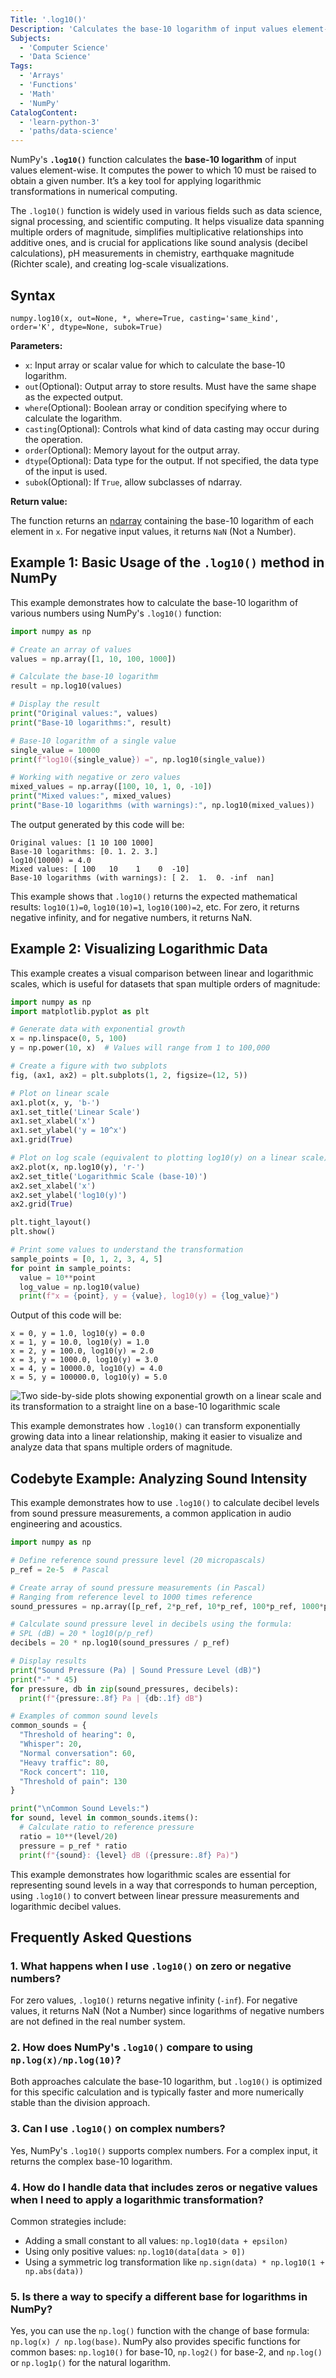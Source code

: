 ```yaml
---
Title: '.log10()'
Description: 'Calculates the base-10 logarithm of input values element-wise.'
Subjects:
  - 'Computer Science'
  - 'Data Science'
Tags:
  - 'Arrays'
  - 'Functions'
  - 'Math'
  - 'NumPy'
CatalogContent:
  - 'learn-python-3'
  - 'paths/data-science'
---
```


NumPy's **`.log10()`** function calculates the **base-10 logarithm** of input values element-wise. It computes the power to which 10 must be raised to obtain a given number. It’s a key tool for applying logarithmic transformations in numerical computing.

The `.log10()` function is widely used in various fields such as data science, signal processing, and scientific computing. It helps visualize data spanning multiple orders of magnitude, simplifies multiplicative relationships into additive ones, and is crucial for applications like sound analysis (decibel calculations), pH measurements in chemistry, earthquake magnitude (Richter scale), and creating log-scale visualizations.

## Syntax

```pseudo
numpy.log10(x, out=None, *, where=True, casting='same_kind', order='K', dtype=None, subok=True)
```

**Parameters:**

- `x`: Input array or scalar value for which to calculate the base-10 logarithm.
- `out`(Optional): Output array to store results. Must have the same shape as the expected output.
- `where`(Optional): Boolean array or condition specifying where to calculate the logarithm.
- `casting`(Optional): Controls what kind of data casting may occur during the operation.
- `order`(Optional): Memory layout for the output array.
- `dtype`(Optional): Data type for the output. If not specified, the data type of the input is used.
- `subok`(Optional): If `True`, allow subclasses of ndarray.

**Return value:**

The function returns an [ndarray](https://www.codecademy.com/resources/docs/numpy/ndarray) containing the base-10 logarithm of each element in `x`. For negative input values, it returns `NaN` (Not a Number).

## Example 1: Basic Usage of the `.log10()` method in NumPy

This example demonstrates how to calculate the base-10 logarithm of various numbers using NumPy's `.log10()` function:

```py
import numpy as np

# Create an array of values
values = np.array([1, 10, 100, 1000])

# Calculate the base-10 logarithm
result = np.log10(values)

# Display the result
print("Original values:", values)
print("Base-10 logarithms:", result)

# Base-10 logarithm of a single value
single_value = 10000
print(f"log10({single_value}) =", np.log10(single_value))

# Working with negative or zero values
mixed_values = np.array([100, 10, 1, 0, -10])
print("Mixed values:", mixed_values)
print("Base-10 logarithms (with warnings):", np.log10(mixed_values))
```

The output generated by this code will be:

```shell
Original values: [1 10 100 1000]
Base-10 logarithms: [0. 1. 2. 3.]
log10(10000) = 4.0
Mixed values: [ 100   10    1    0  -10]
Base-10 logarithms (with warnings): [ 2.  1.  0. -inf  nan]
```

This example shows that `.log10()` returns the expected mathematical results: `log10(1)=0`, `log10(10)=1`, `log10(100)=2`, etc. For zero, it returns negative infinity, and for negative numbers, it returns NaN.

## Example 2: Visualizing Logarithmic Data

This example creates a visual comparison between linear and logarithmic scales, which is useful for datasets that span multiple orders of magnitude:

```py
import numpy as np
import matplotlib.pyplot as plt

# Generate data with exponential growth
x = np.linspace(0, 5, 100)
y = np.power(10, x)  # Values will range from 1 to 100,000

# Create a figure with two subplots
fig, (ax1, ax2) = plt.subplots(1, 2, figsize=(12, 5))

# Plot on linear scale
ax1.plot(x, y, 'b-')
ax1.set_title('Linear Scale')
ax1.set_xlabel('x')
ax1.set_ylabel('y = 10^x')
ax1.grid(True)

# Plot on log scale (equivalent to plotting log10(y) on a linear scale)
ax2.plot(x, np.log10(y), 'r-')
ax2.set_title('Logarithmic Scale (base-10)')
ax2.set_xlabel('x')
ax2.set_ylabel('log10(y)')
ax2.grid(True)

plt.tight_layout()
plt.show()

# Print some values to understand the transformation
sample_points = [0, 1, 2, 3, 4, 5]
for point in sample_points:
  value = 10**point
  log_value = np.log10(value)
  print(f"x = {point}, y = {value}, log10(y) = {log_value}")
```

Output of this code will be:

```shell
x = 0, y = 1.0, log10(y) = 0.0
x = 1, y = 10.0, log10(y) = 1.0
x = 2, y = 100.0, log10(y) = 2.0
x = 3, y = 1000.0, log10(y) = 3.0
x = 4, y = 10000.0, log10(y) = 4.0
x = 5, y = 100000.0, log10(y) = 5.0
```

![Two side-by-side plots showing exponential growth on a linear scale and its transformation to a straight line on a base-10 logarithmic scale](https://raw.githubusercontent.com/Codecademy/docs/main/media/numpy_log10.png)

This example demonstrates how `.log10()` can transform exponentially growing data into a linear relationship, making it easier to visualize and analyze data that spans multiple orders of magnitude.

## Codebyte Example: Analyzing Sound Intensity

This example demonstrates how to use `.log10()` to calculate decibel levels from sound pressure measurements, a common application in audio engineering and acoustics.

```py
import numpy as np

# Define reference sound pressure level (20 micropascals)
p_ref = 2e-5  # Pascal

# Create array of sound pressure measurements (in Pascal)
# Ranging from reference level to 1000 times reference
sound_pressures = np.array([p_ref, 2*p_ref, 10*p_ref, 100*p_ref, 1000*p_ref])

# Calculate sound pressure level in decibels using the formula:
# SPL (dB) = 20 * log10(p/p_ref)
decibels = 20 * np.log10(sound_pressures / p_ref)

# Display results
print("Sound Pressure (Pa) | Sound Pressure Level (dB)")
print("-" * 45)
for pressure, db in zip(sound_pressures, decibels):
  print(f"{pressure:.8f} Pa | {db:.1f} dB")

# Examples of common sound levels
common_sounds = {
  "Threshold of hearing": 0,
  "Whisper": 20,
  "Normal conversation": 60,
  "Heavy traffic": 80,
  "Rock concert": 110,
  "Threshold of pain": 130
}

print("\nCommon Sound Levels:")
for sound, level in common_sounds.items():
  # Calculate ratio to reference pressure
  ratio = 10**(level/20)
  pressure = p_ref * ratio
  print(f"{sound}: {level} dB ({pressure:.8f} Pa)")
```

This example demonstrates how logarithmic scales are essential for representing sound levels in a way that corresponds to human perception, using `.log10()` to convert between linear pressure measurements and logarithmic decibel values.

## Frequently Asked Questions

### 1. What happens when I use `.log10()` on zero or negative numbers?

For zero values, `.log10()` returns negative infinity (`-inf`). For negative values, it returns NaN (Not a Number) since logarithms of negative numbers are not defined in the real number system.

### 2. How does NumPy's `.log10()` compare to using `np.log(x)/np.log(10)`?

Both approaches calculate the base-10 logarithm, but `.log10()` is optimized for this specific calculation and is typically faster and more numerically stable than the division approach.

### 3. Can I use `.log10()` on complex numbers?

Yes, NumPy's `.log10()` supports complex numbers. For a complex input, it returns the complex base-10 logarithm.

### 4. How do I handle data that includes zeros or negative values when I need to apply a logarithmic transformation?

Common strategies include:

- Adding a small constant to all values: `np.log10(data + epsilon)`
- Using only positive values: `np.log10(data[data > 0])`
- Using a symmetric log transformation like `np.sign(data) * np.log10(1 + np.abs(data))`

### 5. Is there a way to specify a different base for logarithms in NumPy?

Yes, you can use the `np.log()` function with the change of base formula: `np.log(x) / np.log(base)`. NumPy also provides specific functions for common bases: `np.log10()` for base-10, `np.log2()` for base-2, and `np.log()` or `np.log1p()` for the natural logarithm.
